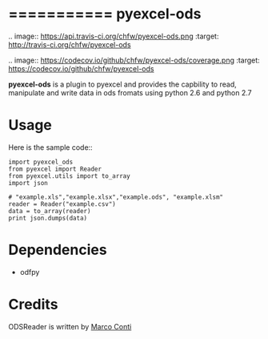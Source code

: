 ===========
pyexcel-ods
===========

.. image:: https://api.travis-ci.org/chfw/pyexcel-ods.png
    :target: http://travis-ci.org/chfw/pyexcel-ods

.. image:: https://codecov.io/github/chfw/pyexcel-ods/coverage.png
    :target: https://codecov.io/github/chfw/pyexcel-ods

**pyexcel-ods** is a plugin to pyexcel and provides the capbility to read, manipulate and write data in ods fromats using python 2.6 and python 2.7

Usage
=====

Here is the sample code::

    import pyexcel_ods
    from pyexcel import Reader
    from pyexcel.utils import to_array
    import json
    
    # "example.xls","example.xlsx","example.ods", "example.xlsm"
    reader = Reader("example.csv")
    data = to_array(reader)
    print json.dumps(data)


Dependencies
============

* odfpy

Credits
=======

ODSReader is written by [Marco Conti](https://github.com/marcoconti83/read-ods-with-odfpy)